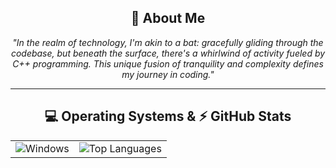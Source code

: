 <div align="center">
    <h2>🦇 About Me</h2>
    <p>
        <i>"In the realm of technology, I'm akin to a bat: gracefully gliding through the codebase, but beneath the surface, there's a whirlwind of activity fueled by C++ programming. This unique fusion of tranquility and complexity defines my journey in coding."</i>
    </p>
</div>

<hr>

<div align="center">
    <h2>💻 Operating Systems & ⚡ GitHub Stats</h2>
    <table><tr>
        <td>
            <img src="https://github-readme-stats.vercel.app/api?username=M70000&show_icons=true&theme=tokyonight" alt="Windows"/>
        </td>
        <td>
            <img src="https://github-readme-stats.vercel.app/api/top-langs/?username=M70000&layout=compact&theme=tokyonight" alt="Top Languages"/>
        </td>
    </tr></table>
</div>
